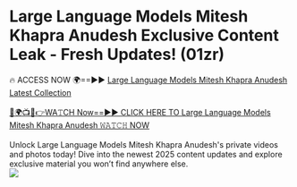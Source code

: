 # Large Language Models Mitesh Khapra Anudesh Exclusive Content Leak - Fresh Updates! (01zr)

🔥 ACCESS NOW 🌍==►► <a href="https://tinyurl.com/yc657z5k" rel="nofollow">Large Language Models Mitesh Khapra Anudesh Latest Collection</a>
<br><br>
[🔴🌍📺📱👉WA𝚃CH Now==►► CLICK HERE TO Large Language Models Mitesh Khapra Anudesh 𝚆𝙰𝚃𝙲𝙷 NOW](https://tinyurl.com/yc657z5k)
<br><br>
Unlock Large Language Models Mitesh Khapra Anudesh's private videos and photos today! Dive into the newest 2025 content updates and explore exclusive material you won’t find anywhere else.
<br>
<a href="https://tinyurl.com/yc657z5k" rel="nofollow" data-target="animated-image.originalLink"><img src="https://camo.githubusercontent.com/8a4f000d20f83aca3bf7ec5f350d767afa0574a8a352519fd8cfa583a6f93a33/68747470733a2f2f692e696d6775722e636f6d2f644a486b345a712e676966" data-canonical-src="https://i.imgur.com/dJHk4Zq.gif" style="max-width: 100%; display: inline-block;" data-target="animated-image.originalImage"></a>
<br>
